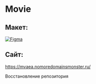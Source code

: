 # Movie

## Макет:

[![Figma](https://static.figma.com/app/icon/1/favicon.svg)](https://www.figma.com/file/6FMWkB94wE7KTkcCgUXtnC/%D0%94%D0%B8%D0%BF%D0%BB%D0%BE%D0%BC%D0%BD%D1%8B%D0%B9-%D0%BF%D1%80%D0%BE%D0%B5%D0%BA%D1%82?type=design&node-id=1-1534&mode=design&t=RddIQSLn6RppO84L-0)

## Сайт:

https://mvaea.nomoredomainsmonster.ru/

Восстановление репозитория
